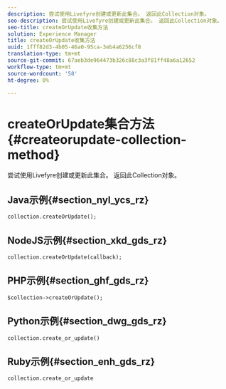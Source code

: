 ```yaml
---
description: 尝试使用Livefyre创建或更新此集合。 返回此Collection对象。
seo-description: 尝试使用Livefyre创建或更新此集合。 返回此Collection对象。
seo-title: createOrUpdate收集方法
solution: Experience Manager
title: createOrUpdate收集方法
uuid: 1fff82d3-4b05-46a0-95ca-3eb4a6256cf8
translation-type: tm+mt
source-git-commit: 67aeb3de964473b326c88c3a3f81ff48a6a12652
workflow-type: tm+mt
source-wordcount: '58'
ht-degree: 0%

---
```



# createOrUpdate集合方法{#createorupdate-collection-method}

尝试使用Livefyre创建或更新此集合。 返回此Collection对象。

## Java示例{#section_nyl_ycs_rz}

```
collection.createOrUpdate(); 
```

## NodeJS示例{#section_xkd_gds_rz}

```
collection.createOrUpdate(callback); 
```

## PHP示例{#section_ghf_gds_rz}

```
$collection->createOrUpdate();
```

## Python示例{#section_dwg_gds_rz}

```
collection.create_or_update() 
```

## Ruby示例{#section_enh_gds_rz}

```
collection.create_or_update 
```


